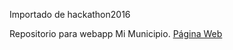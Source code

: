 Importado de hackathon2016

Repositorio para webapp Mi Municipio.
[Página Web](http://www.mimunicipiopy.com/index.html)